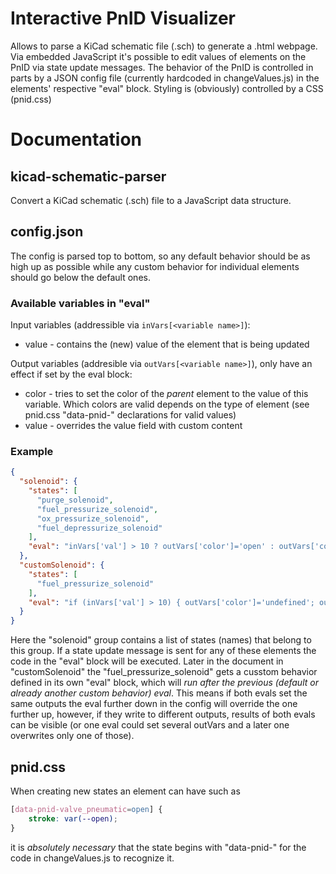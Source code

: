 # Interactive PnID Visualizer

Allows to parse a KiCad schematic file (.sch) to generate a .html webpage. Via embedded JavaScript it's possible to edit values of elements on the PnID via state update messages.
The behavior of the PnID is controlled in parts by a JSON config file (currently hardcoded in changeValues.js) in the elements' respective "eval" block.
Styling is (obviously) controlled by a CSS (pnid.css)

# Documentation

## kicad-schematic-parser

Convert a KiCad schematic (.sch) file to a JavaScript data structure.

## config.json

The config is parsed top to bottom, so any default behavior should be as high up as possible while any custom behavior for individual elements should go below the default ones.

### Available variables in "eval"

Input variables (addressible via `inVars[<variable name>]`):
* value - contains the (new) value of the element that is being updated

Output variables (addresible via `outVars[<variable name>]`), only have an effect if set by the eval block:
* color - tries to set the color of the *parent* element to the value of this variable. Which colors are valid depends on the type of element (see pnid.css "data-pnid-" declarations for valid values)
* value - overrides the value field with custom content

### Example

```json
{
  "solenoid": {
    "states": [
      "purge_solenoid",
      "fuel_pressurize_solenoid",
      "ox_pressurize_solenoid",
      "fuel_depressurize_solenoid"
    ],
    "eval": "inVars['val'] > 10 ? outVars['color']='open' : outVars['color']='closed'"
  },
  "customSolenoid": {
    "states": [
      "fuel_pressurize_solenoid"
    ],
    "eval": "if (inVars['val'] > 10) { outVars['color']='undefined'; outVars['value']='open'+inVars['value'] } else { outVars['color']='undefined'; outVars['value']='open'+inVars['value']}"
  }
}
```

Here the "solenoid" group contains a list of states (names) that belong to this group. If a state update message is sent for any of these elements the code in the "eval" block will be executed. Later in the document in "customSolenoid" the "fuel_pressurize_solenoid" gets a cusstom behavior defined in its own "eval" block, which will *run after the previous (default or already another custom behavior) eval*. This means if both evals set the same outputs the eval further down in the config will override the one further up, however, if they write to different outputs, results of both evals can be visible (or one eval could set several outVars and a later one overwrites only one of those).

## pnid.css

When creating new states an element can have such as

```css
[data-pnid-valve_pneumatic=open] {
    stroke: var(--open);
}
```

it is *absolutely necessary* that the state begins with "data-pnid-" for the code in changeValues.js to recognize it.